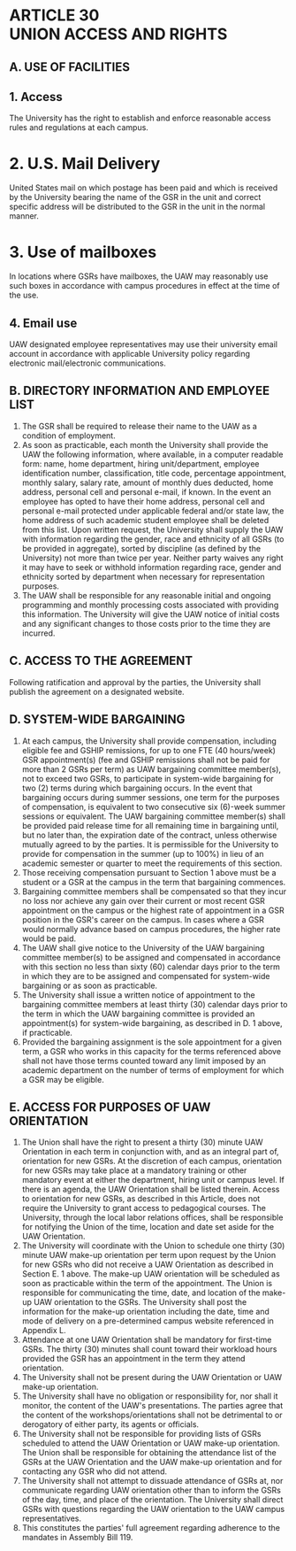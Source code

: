 # ARTICLE 30 <br> UNION ACCESS AND RIGHTS 

## A. USE OF FACILITIES

## 1. Access

The University has the right to establish and enforce reasonable access rules and regulations at each campus.

# 2. U.S. Mail Delivery

United States mail on which postage has been paid and which is received by the University bearing the name of the GSR in the unit and correct specific address will be distributed to the GSR in the unit in the normal manner.

# 3. Use of mailboxes

In locations where GSRs have mailboxes, the UAW may reasonably use such boxes in accordance with campus procedures in effect at the time of the use.

## 4. Email use

UAW designated employee representatives may use their university email account in accordance with applicable University policy regarding electronic mail/electronic communications.

## B. DIRECTORY INFORMATION AND EMPLOYEE LIST

1. The GSR shall be required to release their name to the UAW as a condition of employment.
2. As soon as practicable, each month the University shall provide the UAW the following information, where available, in a computer readable form: name, home department, hiring unit/department, employee identification number, classification, title code, percentage appointment, monthly salary, salary rate, amount of monthly dues deducted, home address, personal cell and personal e-mail, if known. In the event an employee has opted to have their home address, personal cell and personal e-mail protected under applicable federal and/or state law, the home address of such academic student employee shall be deleted from this list. Upon written request, the University shall supply the UAW with information regarding the gender, race and ethnicity of all GSRs (to be provided in aggregate), sorted by discipline (as defined by the University) not more than twice per year. Neither party waives any right it may have to seek or withhold information regarding race, gender and ethnicity sorted by department when necessary for representation purposes.
3. The UAW shall be responsible for any reasonable initial and ongoing programming and monthly processing costs associated with providing this information. The University will give the UAW notice of initial costs and any significant changes to those costs prior to the time they are incurred.

## C. ACCESS TO THE AGREEMENT

Following ratification and approval by the parties, the University shall publish the agreement on a designated website.

## D. SYSTEM-WIDE BARGAINING

1. At each campus, the University shall provide compensation, including eligible fee and GSHIP remissions, for up to one FTE (40 hours/week) GSR appointment(s) (fee and GSHIP remissions shall not be paid for more than 2 GSRs per term) as UAW bargaining committee member(s), not to exceed two GSRs, to participate in system-wide bargaining for two (2) terms during which bargaining occurs. In the event that bargaining occurs during summer sessions, one term for the purposes of compensation, is equivalent to two consecutive six (6)-week summer sessions or equivalent. The UAW bargaining committee member(s) shall be provided paid release time for all remaining time in bargaining until, but no later than, the expiration date of the contract, unless otherwise mutually agreed to by the parties. It is permissible for the University to provide for compensation in the summer (up to 100%) in lieu of an academic semester or quarter to meet the requirements of this section.
2. Those receiving compensation pursuant to Section 1 above must be a student or a GSR at the campus in the term that bargaining commences.
3. Bargaining committee members shall be compensated so that they incur no loss nor achieve any gain over their current or most recent GSR appointment on the campus or the highest rate of appointment in a GSR position in the GSR's career on the campus. In cases where a GSR would normally advance based on campus procedures, the higher rate would be paid.
4. The UAW shall give notice to the University of the UAW bargaining committee member(s) to be assigned and compensated in accordance with this section no less than sixty (60) calendar days prior to the term in which they are to be assigned and compensated for system-wide bargaining or as soon as practicable.
5. The University shall issue a written notice of appointment to the bargaining committee members at least thirty (30) calendar days prior to the term in which the UAW bargaining committee is provided an appointment(s) for system-wide bargaining, as described in D. 1 above, if practicable.
6. Provided the bargaining assignment is the sole appointment for a given term, a GSR who works in this capacity for the terms referenced above shall not have those terms counted toward any limit imposed by an academic department on the number of terms of employment for which a GSR may be eligible.

## E. ACCESS FOR PURPOSES OF UAW ORIENTATION

1. The Union shall have the right to present a thirty (30) minute UAW Orientation in each term in conjunction with, and as an integral part of, orientation for new GSRs. At the discretion of each campus, orientation for new GSRs may take place at a mandatory training or other mandatory event at either the department, hiring unit or campus level. If there is an agenda, the UAW Orientation shall be listed therein. Access to orientation for new GSRs, as described in this Article, does not require the University to grant access to pedagogical courses. The University, through the local labor relations offices, shall be responsible for notifying the Union of the time, location and date set aside for the UAW Orientation.
2. The University will coordinate with the Union to schedule one thirty (30) minute UAW make-up orientation per term upon request by the Union for new GSRs who did not receive a UAW Orientation as described in Section E. 1 above. The make-up UAW orientation will be scheduled as soon as practicable within the term of the appointment. The Union is responsible for communicating the time, date, and location of the make-up UAW orientation to the GSRs. The University shall post the information for the make-up orientation including the date, time and mode of delivery on a pre-determined campus website referenced in Appendix L.
3. Attendance at one UAW Orientation shall be mandatory for first-time GSRs. The thirty (30) minutes shall count toward their workload hours provided the GSR has an appointment in the term they attend orientation.
4. The University shall not be present during the UAW Orientation or UAW make-up orientation.
5. The University shall have no obligation or responsibility for, nor shall it monitor, the content of the UAW's presentations. The parties agree that the content of the workshops/orientations shall not be detrimental to or derogatory of either party, its agents or officials.
6. The University shall not be responsible for providing lists of GSRs scheduled to attend the UAW Orientation or UAW make-up orientation. The Union shall be responsible for obtaining the attendance list of the GSRs at the UAW Orientation and the UAW make-up orientation and for contacting any GSR who did not attend.
7. The University shall not attempt to dissuade attendance of GSRs at, nor communicate regarding UAW orientation other than to inform the GSRs of the day, time, and place of the orientation. The University shall direct GSRs with questions regarding the UAW orientation to the UAW campus representatives.
8. This constitutes the parties' full agreement regarding adherence to the mandates in Assembly Bill 119.
